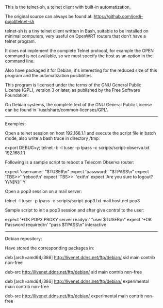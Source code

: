 This is the telnet-sh, a telnet client with built-in automatization, 

The original source can always be found at:
    https://github.com/jordi-pujol/telnet-sh

telnet-sh is a tiny telnet client written in Bash, suitable to be 
installed on minimal computers, very useful on OpenWRT routers that 
don't have a telnet program.

It does not implement the complete Telnet protocol, for example the 
OPEN command is not available, so we must specify the host as an option 
in the command line.

Also have packaged it for Debian, it's interesting for the reduced size 
of this program and the automatization posibilities.

This program is licensed under the terms of the GNU General Public 
License (GPL), version 3 or later, as published by the Free Software 
Foundation:

On Debian systems, the complete text of the GNU General Public License can
be found in '/usr/share/common-licenses/GPL'.

*****************************************************
Examples:

Open a telnet session on host 192.168.1.1 and execute the script file 
in batch mode, also write a bash trace in directory /tmp:

export DEBUG=y; telnet -b -l tuser -p tpass -c scripts/script-observa.txt 192.168.1.1

Following is a sample script to reboot a Telecom Observa router:

expect 'username:' "$TUSER\n"
expect 'password:' "$TPASS\n"
expect 'TBS>>' 'reboot\n'
expect 'TBS>>' 'exit\n'
expect 'Are you sure to logout? Y/N[N]:' Y

Open a pop3 session on a mail server:

telnet -l tuser -p tpass -c scripts/script-pop3.txt mail.host.net pop3

Sample script to init a pop3 session and after give control to the 
user:

expect '+OK POP3 PROXY server ready\n' "user $TUSER\n"
expect '+OK Password required\n' "pass $TPASS\n"
interactive

*****************************************************
Debian repository:

Have stored the corresponding packages in:

deb [arch=amd64,i386] http://livenet.ddns.net/ftp/debian/ sid main contrib non-free

deb-src http://livenet.ddns.net/ftp/debian/ sid main contrib non-free

deb [arch=amd64,i386] http://livenet.ddns.net/ftp/debian/ experimental main contrib non-free

deb-src http://livenet.ddns.net/ftp/debian/ experimental main contrib non-free
